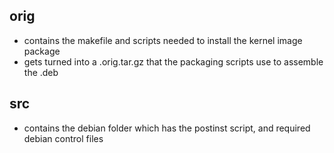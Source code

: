 ## orig
- contains the makefile and scripts needed to install the kernel image package
- gets turned into a .orig.tar.gz that the packaging scripts use to assemble the .deb

## src
- contains the debian folder which has the postinst script, and required debian control files
